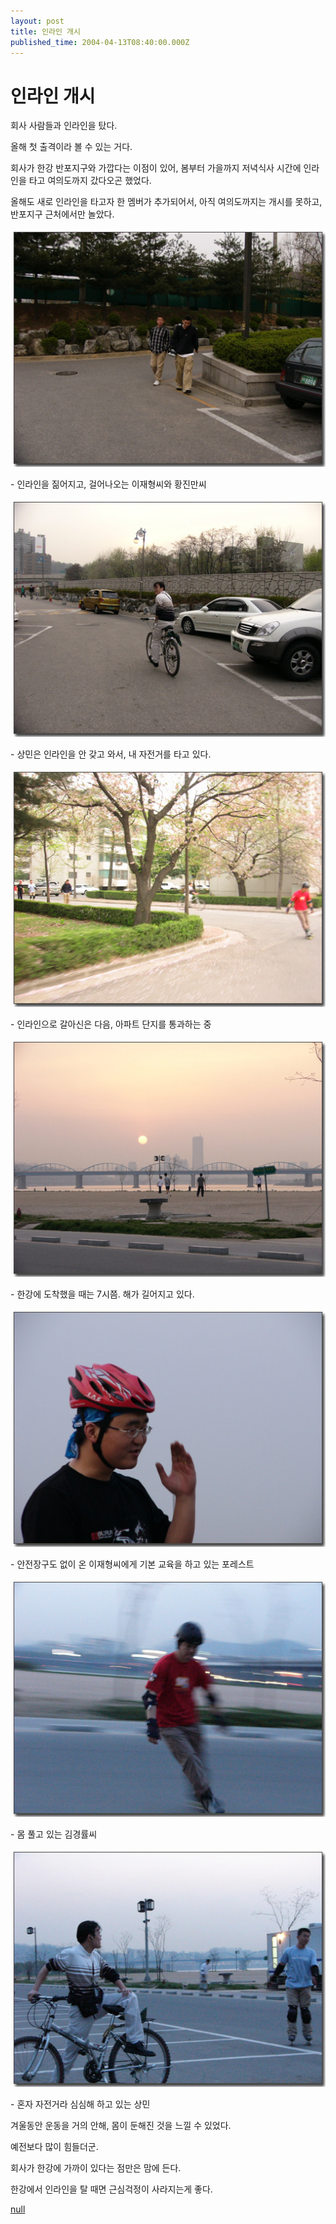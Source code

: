 ```yaml
---
layout: post
title: 인라인 개시
published_time: 2004-04-13T08:40:00.000Z
---
```


# 인라인 개시


회사 사람들과 인라인을 탔다.

올해 첫 출격이라 볼 수 있는 거다.

회사가 한강 반포지구와 가깝다는 이점이 있어, 봄부터 가을까지 저녁식사 시간에 인라인을 타고 여의도까지 갔다오곤 했었다.

올해도 새로 인라인을 타고자 한 멤버가 추가되어서, 아직 여의도까지는 개시를 못하고, 반포지구 근처에서만 놀았다.

![](../pds/200902/04/80/a0109780_4989793d47653.jpg)

\- 인라인을 짊어지고, 걸어나오는 이재형씨와 황진만씨

![](../pds/200902/04/80/a0109780_4989793d5ad16.jpg)

\- 상민은 인라인을 안 갖고 와서, 내 자전거를 타고 있다.

![](../pds/200902/04/80/a0109780_4989793d7539b.jpg)

\- 인라인으로 갈아신은 다음, 아파트 단지를 통과하는 중

![](../pds/200902/04/80/a0109780_4989793d82e5a.jpg)

\- 한강에 도착했을 때는 7시쯤. 해가 길어지고 있다.

![](../pds/200902/04/80/a0109780_4989793d91e2e.jpg)

\- 안전장구도 없이 온 이재형씨에게 기본 교육을 하고 있는 포레스트

![](../pds/200902/04/80/a0109780_4989793d9f965.jpg)

\- 몸 풀고 있는 김경률씨

![](../pds/200902/04/80/a0109780_4989793db2eff.jpg)

\- 혼자 자전거라 심심해 하고 있는 상민

겨울동안 운동을 거의 안해, 몸이 둔해진 것을 느낄 수 있었다.

예전보다 많이 힘들더군.

회사가 한강에 가까이 있다는 점만은 맘에 든다.

한강에서 인라인을 탈 때면 근심걱정이 사라지는게 좋다.

[null](../6166918.html#6166918_1)

